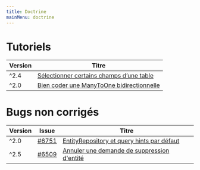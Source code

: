 ```yaml
---
title: Doctrine
mainMenu: doctrine
---
```


# Tutoriels

| Version | Titre |
| -- | -- |
| ^2.4 | [Sélectionner certains champs d’une table](partial) |
| ^2.0 | [Bien coder une ManyToOne bidirectionnelle](bidirectional-many-to-one) |

# Bugs non corrigés

| Version | Issue | Titre |
| -- | -- | -- |
| ^2.0 | [#6751](https://github.com/doctrine/orm/issues/6751) | [EntityRepository et query hints par défaut](entity-repository-query-hint) |
| ^2.5 | [#6509](https://github.com/doctrine/doctrine2/issues/6509) | [Annuler une demande de suppression d'entité](persistent-collection-orphan-removal)
